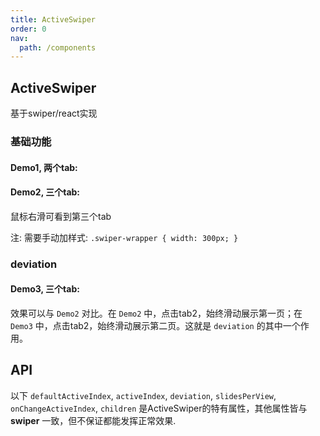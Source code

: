 ```yaml
---
title: ActiveSwiper
order: 0
nav:
  path: /components
---
```


## ActiveSwiper

基于swiper/react实现

### 基础功能

#### Demo1, 两个tab:

<code src='./demos/demo1/index.tsx'></code>

#### Demo2, 三个tab:

鼠标右滑可看到第三个tab

<code src='./demos/demo2/index.tsx'></code>

<Alert type='info'>注: 需要手动加样式: `.swiper-wrapper { width: 300px; }`</Alert>

### deviation

#### Demo3, 三个tab:

效果可以与 `Demo2` 对比。在 `Demo2` 中，点击tab2，始终滑动展示第一页；在 `Demo3` 中，点击tab2，始终滑动展示第二页。这就是 `deviation` 的其中一个作用。

<code src='./demos/demo3/index.tsx'></code>

## API

以下 `defaultActiveIndex`, `activeIndex`, `deviation`, `slidesPerView`, `onChangeActiveIndex`, `children` 是ActiveSwiper的特有属性，其他属性皆与 **swiper** 一致，但不保证都能发挥正常效果.

<API hideTitle></API>
